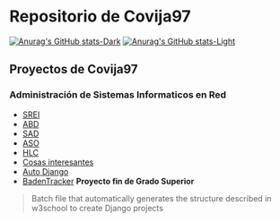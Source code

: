 # Repositorio de Covija97

[![Anurag's GitHub stats-Dark](https://github-readme-stats.vercel.app/api?username=Covija97&show_icons=true&theme=nord#gh-dark-mode-only)](https://github.com/anuraghazra/github-readme-stats#gh-dark-mode-only)
[![Anurag's GitHub stats-Light](https://github-readme-stats.vercel.app/api?username=Covija97&show_icons=true&theme=default#gh-light-mode-only)](https://github.com/anuraghazra/github-readme-stats#gh-light-mode-only)

## Proyectos de Covija97

### Administración de Sistemas Informaticos en Red

- [SREI](https://github.com/jcorvid509/SREI/blob/main/README.md)
- [ABD](https://github.com/jcorvid509/ABD)
- [SAD](https://github.com/jcorvid509/SAD)
- [ASO](https://github.com/jcorvid509/ASO)
- [HLC](https://github.com/jcorvid509/HLC)
- [Cosas interesantes](https://github.com/jcorvid509/Cosas)
- [Auto Django](https://github.com/Covija97/autoDjango)
- [BadenTracker](https://github.com/Covija97/badentracker)  **Proyecto fin de Grado Superior**
> Batch file that automatically generates the structure described in w3school to create Django projects
